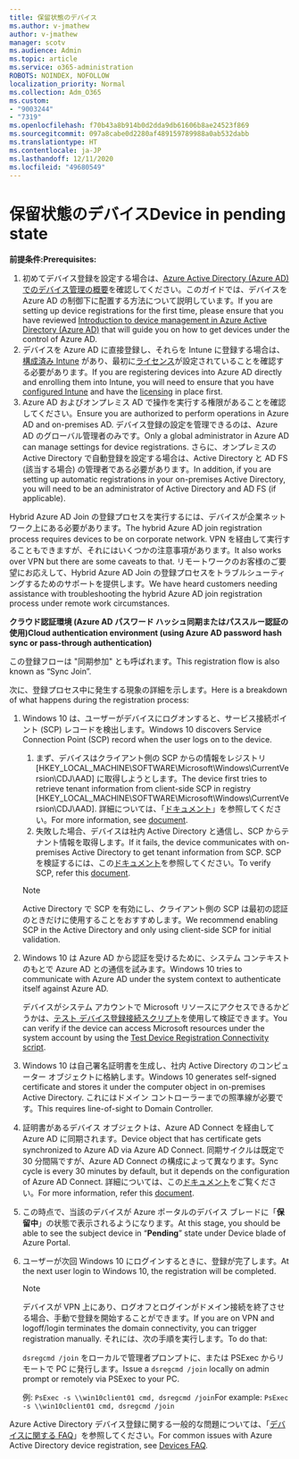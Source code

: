 ```yaml
---
title: 保留状態のデバイス
ms.author: v-jmathew
author: v-jmathew
manager: scotv
ms.audience: Admin
ms.topic: article
ms.service: o365-administration
ROBOTS: NOINDEX, NOFOLLOW
localization_priority: Normal
ms.collection: Adm_O365
ms.custom:
- "9003244"
- "7319"
ms.openlocfilehash: f70b43a8b914b0d2dda9db61606b8ae24523f869
ms.sourcegitcommit: 097a8cabe0d2280af489159789988a0ab532dabb
ms.translationtype: HT
ms.contentlocale: ja-JP
ms.lasthandoff: 12/11/2020
ms.locfileid: "49680549"
---
```

# <a name="device-in-pending-state"></a><span data-ttu-id="06074-102">保留状態のデバイス</span><span class="sxs-lookup"><span data-stu-id="06074-102">Device in pending state</span></span>

<span data-ttu-id="06074-103">**前提条件:**</span><span class="sxs-lookup"><span data-stu-id="06074-103">**Prerequisites:**</span></span>

1. <span data-ttu-id="06074-104">初めてデバイス登録を設定する場合は、[Azure Active Directory (Azure AD) でのデバイス管理の概要](https://docs.microsoft.com/azure/active-directory/devices/overview?WT.mc_id=Portal-Microsoft_Azure_Support)を確認してください。このガイドでは、デバイスを Azure AD の制御下に配置する方法について説明しています。</span><span class="sxs-lookup"><span data-stu-id="06074-104">If you are setting up device registrations for the first time, please ensure that you have reviewed [Introduction to device management in Azure Active Directory (Azure AD)](https://docs.microsoft.com/azure/active-directory/devices/overview?WT.mc_id=Portal-Microsoft_Azure_Support) that will guide you on how to get devices under the control of Azure AD.</span></span>
2. <span data-ttu-id="06074-105">デバイスを Azure AD に直接登録し、それらを Intune に登録する場合は、[構成済み Intune](https://docs.microsoft.com/mem/intune/enrollment/device-enrollment?WT.mc_id=Portal-Microsoft_Azure_Support) があり、最初に[ライセンス](https://docs.microsoft.com/mem/intune/fundamentals/licenses-assign?WT.mc_id=Portal-Microsoft_Azure_Support)が設定されていることを確認する必要があります。</span><span class="sxs-lookup"><span data-stu-id="06074-105">If you are registering devices into Azure AD directly and enrolling them into Intune, you will need to ensure that you have [configured Intune](https://docs.microsoft.com/mem/intune/enrollment/device-enrollment?WT.mc_id=Portal-Microsoft_Azure_Support) and have the [licensing](https://docs.microsoft.com/mem/intune/fundamentals/licenses-assign?WT.mc_id=Portal-Microsoft_Azure_Support) in place first.</span></span>
3. <span data-ttu-id="06074-106">Azure AD およびオンプレミス AD で操作を実行する権限があることを確認してください。</span><span class="sxs-lookup"><span data-stu-id="06074-106">Ensure you are authorized to perform operations in Azure AD and on-premises AD.</span></span> <span data-ttu-id="06074-107">デバイス登録の設定を管理できるのは、Azure AD のグローバル管理者のみです。</span><span class="sxs-lookup"><span data-stu-id="06074-107">Only a global administrator in Azure AD can manage settings for device registrations.</span></span> <span data-ttu-id="06074-108">さらに、オンプレミスの Active Directory で自動登録を設定する場合は、Active Directory と AD FS (該当する場合) の管理者である必要があります。</span><span class="sxs-lookup"><span data-stu-id="06074-108">In addition, if you are setting up automatic registrations in your on-premises Active Directory, you will need to be an administrator of Active Directory and AD FS (if applicable).</span></span>

<span data-ttu-id="06074-109">Hybrid Azure AD Join の登録プロセスを実行するには、デバイスが企業ネットワーク上にある必要があります。</span><span class="sxs-lookup"><span data-stu-id="06074-109">The hybrid Azure AD join registration process requires devices to be on corporate network.</span></span> <span data-ttu-id="06074-110">VPN を経由して実行することもできますが、それにはいくつかの注意事項があります。</span><span class="sxs-lookup"><span data-stu-id="06074-110">It also works over VPN but there are some caveats to that.</span></span> <span data-ttu-id="06074-111">リモートワークのお客様のご要望にお応えして、Hybrid Azure AD Join の登録プロセスをトラブルシューティングするためのサポートを提供します。</span><span class="sxs-lookup"><span data-stu-id="06074-111">We have heard customers needing assistance with troubleshooting the hybrid Azure AD join registration process under remote work circumstances.</span></span>

<span data-ttu-id="06074-112">**クラウド認証環境 (Azure AD パスワード ハッシュ同期またはパススルー認証の使用)**</span><span class="sxs-lookup"><span data-stu-id="06074-112">**Cloud authentication environment (using Azure AD password hash sync or pass-through authentication)**</span></span>

<span data-ttu-id="06074-113">この登録フローは "同期参加" とも呼ばれます。</span><span class="sxs-lookup"><span data-stu-id="06074-113">This registration flow is also known as “Sync Join”.</span></span>

<span data-ttu-id="06074-114">次に、登録プロセス中に発生する現象の詳細を示します。</span><span class="sxs-lookup"><span data-stu-id="06074-114">Here is a breakdown of what happens during the registration process:</span></span>

1. <span data-ttu-id="06074-115">Windows 10 は、ユーザーがデバイスにログオンすると、サービス接続ポイント (SCP) レコードを検出します。</span><span class="sxs-lookup"><span data-stu-id="06074-115">Windows 10 discovers Service Connection Point (SCP) record when the user logs on to the device.</span></span>

    1. <span data-ttu-id="06074-116">まず、デバイスはクライアント側の SCP からの情報をレジストリ [HKEY_LOCAL_MACHINE\SOFTWARE\Microsoft\Windows\CurrentVersion\CDJ\AAD] に取得しようとします。</span><span class="sxs-lookup"><span data-stu-id="06074-116">The device first tries to retrieve tenant information from client-side SCP in registry [HKEY_LOCAL_MACHINE\SOFTWARE\Microsoft\Windows\CurrentVersion\CDJ\AAD].</span></span> <span data-ttu-id="06074-117">詳細については、「[ドキュメント](https://docs.microsoft.com/azure/active-directory/devices/hybrid-azuread-join-control)」を参照してください。</span><span class="sxs-lookup"><span data-stu-id="06074-117">For more information, see [document](https://docs.microsoft.com/azure/active-directory/devices/hybrid-azuread-join-control).</span></span>
    1. <span data-ttu-id="06074-118">失敗した場合、デバイスは社内 Active Directory と通信し、SCP からテナント情報を取得します。</span><span class="sxs-lookup"><span data-stu-id="06074-118">If it fails, the device communicates with on-premises Active Directory to get tenant information from SCP.</span></span> <span data-ttu-id="06074-119">SCP を検証するには、この[ドキュメント](https://docs.microsoft.com/azure/active-directory/devices/hybrid-azuread-join-manual#configure-a-service-connection-point)を参照してください。</span><span class="sxs-lookup"><span data-stu-id="06074-119">To verify SCP, refer this [document](https://docs.microsoft.com/azure/active-directory/devices/hybrid-azuread-join-manual#configure-a-service-connection-point).</span></span>

    > [!NOTE]
    > <span data-ttu-id="06074-120">Active Directory で SCP を有効にし、クライアント側の SCP は最初の認証のときだけに使用することをおすすめします。</span><span class="sxs-lookup"><span data-stu-id="06074-120">We recommend enabling SCP in the Active Directory and only using client-side SCP for initial validation.</span></span>

2. <span data-ttu-id="06074-121">Windows 10 は Azure AD から認証を受けるために、システム コンテキストのもとで Azure AD との通信を試みます。</span><span class="sxs-lookup"><span data-stu-id="06074-121">Windows 10 tries to communicate with Azure AD under the system context to authenticate itself against Azure AD.</span></span>

    <span data-ttu-id="06074-122">デバイスがシステム アカウントで Microsoft リソースにアクセスできるかどうかは、[テスト デバイス登録接続スクリプト](https://gallery.technet.microsoft.com/Test-Device-Registration-3dc944c0)を使用して検証できます。</span><span class="sxs-lookup"><span data-stu-id="06074-122">You can verify if the device can access Microsoft resources under the system account by using the [Test Device Registration Connectivity script](https://gallery.technet.microsoft.com/Test-Device-Registration-3dc944c0).</span></span>

3. <span data-ttu-id="06074-123">Windows 10 は自己署名証明書を生成し、社内 Active Directory のコンピューター オブジェクトに格納します。</span><span class="sxs-lookup"><span data-stu-id="06074-123">Windows 10 generates self-signed certificate and stores it under the computer object in on-premises Active Directory.</span></span> <span data-ttu-id="06074-124">これにはドメイン コントローラーまでの照準線が必要です。</span><span class="sxs-lookup"><span data-stu-id="06074-124">This requires line-of-sight to Domain Controller.</span></span>

4. <span data-ttu-id="06074-125">証明書があるデバイス オブジェクトは、Azure AD Connect を経由して Azure AD に同期されます。</span><span class="sxs-lookup"><span data-stu-id="06074-125">Device object that has certificate gets synchronized to Azure AD via Azure AD Connect.</span></span> <span data-ttu-id="06074-126">同期サイクルは既定で 30 分間隔ですが、Azure AD Connect の構成によって異なります。</span><span class="sxs-lookup"><span data-stu-id="06074-126">Sync cycle is every 30 minutes by default, but it depends on the configuration of Azure AD Connect.</span></span> <span data-ttu-id="06074-127">詳細については、この[ドキュメント](https://docs.microsoft.com/azure/active-directory/hybrid/how-to-connect-sync-configure-filtering#organizational-unitbased-filtering)をご覧ください。</span><span class="sxs-lookup"><span data-stu-id="06074-127">For more information, refer this [document](https://docs.microsoft.com/azure/active-directory/hybrid/how-to-connect-sync-configure-filtering#organizational-unitbased-filtering).</span></span>

5. <span data-ttu-id="06074-128">この時点で、当該のデバイスが Azure ポータルのデバイス ブレードに「**保留中**」の状態で表示されるようになります。</span><span class="sxs-lookup"><span data-stu-id="06074-128">At this stage, you should be able to see the subject device in “**Pending**” state under Device blade of Azure Portal.</span></span>

6. <span data-ttu-id="06074-129">ユーザーが次回 Windows 10 にログインするときに、登録が完了します。</span><span class="sxs-lookup"><span data-stu-id="06074-129">At the next user login to Windows 10, the registration will be completed.</span></span>

    > [!NOTE]
    > <span data-ttu-id="06074-130">デバイスが VPN 上にあり、ログオフとログインがドメイン接続を終了させる場合、手動で登録を開始することができます。</span><span class="sxs-lookup"><span data-stu-id="06074-130">If you are on VPN and logoff/login terminates the domain connectivity, you can trigger registration manually.</span></span> <span data-ttu-id="06074-131">それには、次の手順を実行します。</span><span class="sxs-lookup"><span data-stu-id="06074-131">To do that:</span></span>
    >
    > <span data-ttu-id="06074-132">`dsregcmd /join` をローカルで管理者プロンプトに、または PSExec からリモートで PC に発行します。</span><span class="sxs-lookup"><span data-stu-id="06074-132">Issue a `dsregcmd /join` locally on admin prompt or remotely via PSExec to your PC.</span></span>
    >
    > <span data-ttu-id="06074-133">例: `PsExec -s \\win10client01 cmd, dsregcmd /join`</span><span class="sxs-lookup"><span data-stu-id="06074-133">For example: `PsExec -s \\win10client01 cmd, dsregcmd /join`</span></span>

<span data-ttu-id="06074-134">Azure Active Directory デバイス登録に関する一般的な問題については、「[デバイスに関する FAQ](https://docs.microsoft.com/azure/active-directory/devices/faq)」を参照してください。</span><span class="sxs-lookup"><span data-stu-id="06074-134">For common issues with Azure Active Directory device registration, see [Devices FAQ](https://docs.microsoft.com/azure/active-directory/devices/faq).</span></span>
